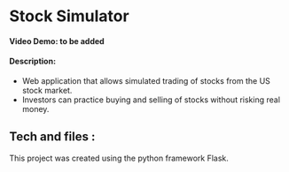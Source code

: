 # Stock Simulator
#### Video Demo:  to be added
#### Description:
* Web application that allows simulated trading of stocks from the US stock
market. 
* Investors can practice buying and selling of stocks without risking real
money.


## Tech and files :
This project was created using the python framework Flask.